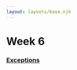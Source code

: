 ```yaml
---
layout: layouts/base.njk
---
```


# Week 6
<div class="pages">
<h3 class="page"><a href="{{ '/posts/exceptions' | url }}">Exceptions</a></h3>
</div>